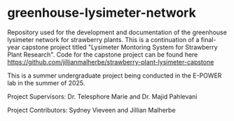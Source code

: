 # greenhouse-lysimeter-network
Repository used for the development and documentation of the greenhouse lysimeter network for strawberry plants. This is a continuation of a final-year capstone project titled "Lysimeter Montoring System for Strawberry Plant Research". Code for the capstone project can be found here https://github.com/jillianmalherbe/strawberry-plant-lysimeter-capstone

This is a summer undergraduate project being conducted in the E-POWER lab in the summer of 2025.

Project Supervisors: Dr. Telesphore Marie and Dr. Majid Pahlevani

Project Contributors: Sydney Vieveen and Jillian Malherbe


